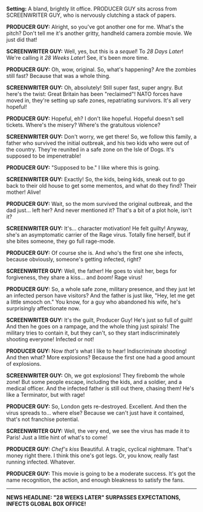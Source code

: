 **Setting:** A bland, brightly lit office. PRODUCER GUY sits across from SCREENWRITER GUY, who is nervously clutching a stack of papers.

**PRODUCER GUY:** Alright, so you've got another one for me. What's the pitch? Don't tell me it's another gritty, handheld camera zombie movie. We just did that!

**SCREENWRITER GUY:** Well, yes, but this is a *sequel*! To *28 Days Later*! We're calling it *28 Weeks Later*! See, it's been more time.

**PRODUCER GUY:** Oh, wow, original. So, what's happening? Are the zombies still fast? Because that was a whole thing.

**SCREENWRITER GUY:** Oh, absolutely! Still super fast, super angry. But here's the twist: Great Britain has been "reclaimed"! NATO forces have moved in, they're setting up safe zones, repatriating survivors. It's all very hopeful!

**PRODUCER GUY:** Hopeful, eh? I don't like hopeful. Hopeful doesn't sell tickets. Where's the misery? Where's the gratuitous violence?

**SCREENWRITER GUY:** Don't worry, we get there! So, we follow this family, a father who survived the initial outbreak, and his two kids who were out of the country. They're reunited in a safe zone on the Isle of Dogs. It's supposed to be impenetrable!

**PRODUCER GUY:** "Supposed to be." I like where this is going.

**SCREENWRITER GUY:** Exactly! So, the kids, being kids, sneak out to go back to their old house to get some mementos, and what do they find? Their mother! Alive!

**PRODUCER GUY:** Wait, so the mom survived the original outbreak, and the dad just... left her? And never mentioned it? That's a bit of a plot hole, isn't it?

**SCREENWRITER GUY:** It's... character motivation! He felt guilty! Anyway, she's an asymptomatic carrier of the Rage virus. Totally fine herself, but if she bites someone, they go full rage-mode.

**PRODUCER GUY:** Of course she is. And who's the first one she infects, because obviously, someone's getting infected, right?

**SCREENWRITER GUY:** Well, the father! He goes to visit her, begs for forgiveness, they share a kiss... and *boom!* Rage virus!

**PRODUCER GUY:** So, a whole safe zone, military presence, and they just let an infected person have visitors? And the father is just like, "Hey, let me get a little smooch on." You know, for a guy who abandoned his wife, he's surprisingly affectionate now.

**SCREENWRITER GUY:** It's the guilt, Producer Guy! He's just so full of guilt! And then he goes on a rampage, and the whole thing just spirals! The military tries to contain it, but they can't, so they start indiscriminately shooting everyone! Infected or not!

**PRODUCER GUY:** Now *that's* what I like to hear! Indiscriminate shooting! And then what? More explosions? Because the first one had a good amount of explosions.

**SCREENWRITER GUY:** Oh, we got explosions! They firebomb the whole zone! But some people escape, including the kids, and a soldier, and a medical officer. And the infected father is still out there, chasing them! He's like a Terminator, but with rage!

**PRODUCER GUY:** So, London gets re-destroyed. Excellent. And then the virus spreads to... where else? Because we can't just have it contained, that's not franchise potential.

**SCREENWRITER GUY:** Well, the very end, we see the virus has made it to Paris! Just a little hint of what's to come!

**PRODUCER GUY:** *Chef's kiss* Beautiful. A tragic, cyclical nightmare. That's money right there. I think this one's got legs. Or, you know, really fast running infected. Whatever.

**PRODUCER GUY:** This movie is going to be a moderate success. It's got the name recognition, the action, and enough bleakness to satisfy the fans.

***

**NEWS HEADLINE: "28 WEEKS LATER" SURPASSES EXPECTATIONS, INFECTS GLOBAL BOX OFFICE!**